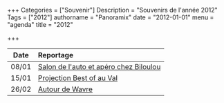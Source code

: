 +++
Categories = ["Souvenir"]
Description = "Souvenirs de l'année 2012"
Tags = ["2012"]
authorname = "Panoramix"
date = "2012-01-01"
menu = "agenda"
title = "2012"

+++

| Date | Reportage |
| -----| :----------|
| 08/01 |	<a href="https://picasaweb.google.com/116252280492876415536/17Janvier2012SalonAutoMotoAperoChezBiloulou?authuser=0&amp;feat=directlink">Salon de l'auto et apéro chez Biloulou</span></strong></a> |
| 15/01 |	<a href="https://picasaweb.google.com/116252280492876415536/8Janvier2012Retrouvailles?authuser=0&amp;feat=directlink"> Projection Best of au Val |
| 26/02 |<a href="https://picasaweb.google.com/116252280492876415536/26Fevrier2012RemiseEnSelle?authuser=0&amp;feat=directlink">Autour de Wavre |
